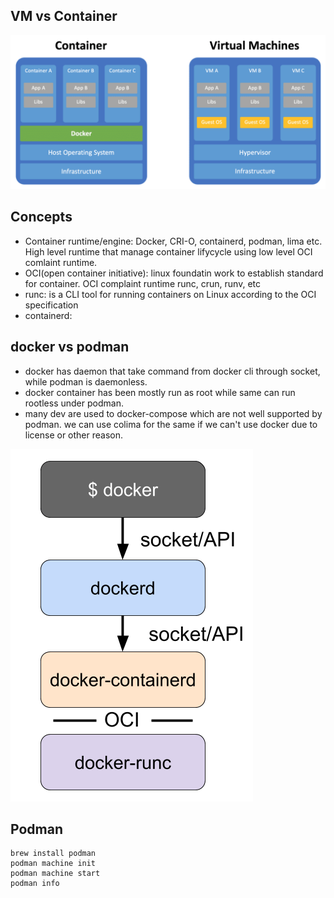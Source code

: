 ## VM vs Container

![vm host arch](./vm-container-host-arch.png)

## Concepts
* Container runtime/engine: Docker, CRI-O, containerd, podman, lima etc. High level runtime that manage container lifycycle using low level OCI comlaint runtime.
* OCI(open container initiative): linux foundatin work to establish standard for container. OCI complaint runtime runc, crun, runv, etc
* runc: is a CLI tool for running containers on Linux according to the OCI specification
* containerd: 

## docker vs podman
* docker has daemon that take command from docker cli through socket, while podman is daemonless.
* docker container has been mostly run as root while same can run rootless under podman.
* many dev are used to docker-compose which are not well supported by podman. we can use colima for the same if we can't use docker due to license or other reason.

![docker layer arch](./docker-layer-arch.png)

## Podman

```
brew install podman
podman machine init
podman machine start
podman info
```


